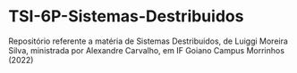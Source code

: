 # TSI-6P-Sistemas-Destribuidos
Repositório referente a matéria de Sistemas Destribuidos, de Luiggi Moreira Silva, ministrada por Alexandre Carvalho, em IF Goiano Campus Morrinhos (2022)
